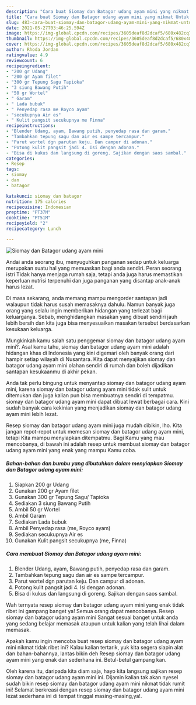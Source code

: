 ```yaml
---
description: "Cara buat Siomay dan Batagor udang ayam mini yang nikmat Untuk Jualan"
title: "Cara buat Siomay dan Batagor udang ayam mini yang nikmat Untuk Jualan"
slug: 483-cara-buat-siomay-dan-batagor-udang-ayam-mini-yang-nikmat-untuk-jualan
date: 2021-05-27T03:46:25.594Z
image: https://img-global.cpcdn.com/recipes/3605deaf8d2dcaf5/680x482cq70/siomay-dan-batagor-udang-ayam-mini-foto-resep-utama.jpg
thumbnail: https://img-global.cpcdn.com/recipes/3605deaf8d2dcaf5/680x482cq70/siomay-dan-batagor-udang-ayam-mini-foto-resep-utama.jpg
cover: https://img-global.cpcdn.com/recipes/3605deaf8d2dcaf5/680x482cq70/siomay-dan-batagor-udang-ayam-mini-foto-resep-utama.jpg
author: Rhoda Jordan
ratingvalue: 4.9
reviewcount: 6
recipeingredient:
- "200 gr Udang"
- "200 gr Ayam filet"
- "300 gr Tepung Sagu Tapioka"
- "3 siung Bawang Putih"
- "50 gr Wortel"
- " Garam"
- " Lada bubuk"
- " Penyedap rasa me Royco ayam"
- "secukupnya Air es"
- " Kulit pangsit secukupnya me Finna"
recipeinstructions:
- "Blender Udang, ayam, Bawang putih, penyedap rasa dan garam."
- "Tambahkan tepung sagu dan air es sampe tercampur."
- "Parut wortel dgn parutan keju. Dan campur di adonan."
- "Potong kulit pangsit jadi 4. Isi dengan adonan."
- "Bisa di kukus dan langsung di goreng. Sajikan dengan saos sambal."
categories:
- Resep
tags:
- siomay
- dan
- batagor

katakunci: siomay dan batagor 
nutrition: 175 calories
recipecuisine: Indonesian
preptime: "PT37M"
cooktime: "PT51M"
recipeyield: "2"
recipecategory: Lunch

---
```



![Siomay dan Batagor udang ayam mini](https://img-global.cpcdn.com/recipes/3605deaf8d2dcaf5/680x482cq70/siomay-dan-batagor-udang-ayam-mini-foto-resep-utama.jpg)

Andai anda seorang ibu, menyuguhkan panganan sedap untuk keluarga merupakan suatu hal yang memuaskan bagi anda sendiri. Peran seorang istri Tidak hanya menjaga rumah saja, tetapi anda juga harus memastikan keperluan nutrisi terpenuhi dan juga panganan yang disantap anak-anak harus lezat.

Di masa  sekarang, anda memang mampu mengorder santapan jadi walaupun tidak harus susah memasaknya dahulu. Namun banyak juga orang yang selalu ingin memberikan hidangan yang terlezat bagi keluarganya. Sebab, menghidangkan masakan yang dibuat sendiri jauh lebih bersih dan kita juga bisa menyesuaikan masakan tersebut berdasarkan kesukaan keluarga. 



Mungkinkah kamu salah satu penggemar siomay dan batagor udang ayam mini?. Asal kamu tahu, siomay dan batagor udang ayam mini adalah hidangan khas di Indonesia yang kini digemari oleh banyak orang dari hampir setiap wilayah di Nusantara. Kita dapat menyajikan siomay dan batagor udang ayam mini olahan sendiri di rumah dan boleh dijadikan santapan kesukaanmu di akhir pekan.

Anda tak perlu bingung untuk menyantap siomay dan batagor udang ayam mini, karena siomay dan batagor udang ayam mini tidak sulit untuk ditemukan dan juga kalian pun bisa membuatnya sendiri di tempatmu. siomay dan batagor udang ayam mini dapat dibuat lewat berbagai cara. Kini sudah banyak cara kekinian yang menjadikan siomay dan batagor udang ayam mini lebih lezat.

Resep siomay dan batagor udang ayam mini juga mudah dibikin, lho. Kita jangan repot-repot untuk memesan siomay dan batagor udang ayam mini, tetapi Kita mampu menyiapkan ditempatmu. Bagi Kamu yang mau mencobanya, di bawah ini adalah resep untuk membuat siomay dan batagor udang ayam mini yang enak yang mampu Kamu coba.

<!--inarticleads1-->

##### Bahan-bahan dan bumbu yang dibutuhkan dalam menyiapkan Siomay dan Batagor udang ayam mini:

1. Siapkan 200 gr Udang
1. Gunakan 200 gr Ayam filet
1. Gunakan 300 gr Tepung Sagu/ Tapioka
1. Sediakan 3 siung Bawang Putih
1. Ambil 50 gr Wortel
1. Ambil  Garam
1. Sediakan  Lada bubuk
1. Ambil  Penyedap rasa (me, Royco ayam)
1. Sediakan secukupnya Air es
1. Gunakan  Kulit pangsit secukupnya (me, Finna)




<!--inarticleads2-->

##### Cara membuat Siomay dan Batagor udang ayam mini:

1. Blender Udang, ayam, Bawang putih, penyedap rasa dan garam.
1. Tambahkan tepung sagu dan air es sampe tercampur.
1. Parut wortel dgn parutan keju. Dan campur di adonan.
1. Potong kulit pangsit jadi 4. Isi dengan adonan.
1. Bisa di kukus dan langsung di goreng. Sajikan dengan saos sambal.




Wah ternyata resep siomay dan batagor udang ayam mini yang enak tidak ribet ini gampang banget ya! Semua orang dapat mencobanya. Resep siomay dan batagor udang ayam mini Sangat sesuai banget untuk anda yang sedang belajar memasak ataupun untuk kalian yang telah lihai dalam memasak.

Apakah kamu ingin mencoba buat resep siomay dan batagor udang ayam mini nikmat tidak ribet ini? Kalau kalian tertarik, yuk kita segera siapin alat dan bahan-bahannya, lantas bikin deh Resep siomay dan batagor udang ayam mini yang enak dan sederhana ini. Betul-betul gampang kan. 

Oleh karena itu, daripada kita diam saja, hayo kita langsung sajikan resep siomay dan batagor udang ayam mini ini. Dijamin kalian tak akan nyesel sudah bikin resep siomay dan batagor udang ayam mini nikmat tidak rumit ini! Selamat berkreasi dengan resep siomay dan batagor udang ayam mini lezat sederhana ini di tempat tinggal masing-masing,ya!.

